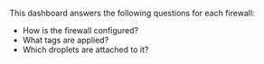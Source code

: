 This dashboard answers the following questions for each firewall:

- How is the firewall configured?
- What tags are applied?
- Which droplets are attached to it?
